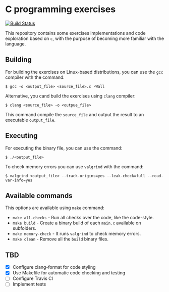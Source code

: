 # C programming exercises

[![Build Status](https://travis-ci.org/peterpalau/c-exercises.svg?branch=master)](https://travis-ci.org/peterpalau/c-exercises)

This repository contains some exercises implementations and code exploration based on `c`, with the purpose of becoming more familiar with the language.

## Building

For building the exercises on Linux-based distributions, you can use the `gcc` compiler with the command:

```
$ gcc -o <output_file> <source_file>.c -Wall
```

Alternative, you cand build the exercises using `clang` compiler:

```
$ clang <source_file> -o <outpue_file>
```

This command compile the `source_file` and output the result to an executable `output_file`.

## Executing

For executing the binary file, you can use the command:

```
$ ./<output_file>
```

To check memory errors you can use `valgrind` with the command:

```
$ valgrind <output_file> --track-origins=yes --leak-check=full --read-var-info=yes
```

## Available commands

This options are available using `make` command:

* `make all-checks` - Run all checks over the code, like the code-style.
* `make build` - Create a binary build of each `main.c` available on subfolders.
* `make memory-check` - It runs `valgrind` to check memory errors.
* `make clean` - Remove all the `build` binary files.

## TBD

* [x] Configure clang-format for code styling
* [x] Use Makefile for automatic code checking and testing
* [ ] Configure Travis CI
* [ ] Implement tests

